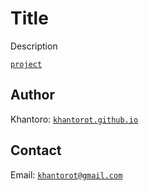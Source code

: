 # Title

Description

[`project`](https://khantorot.github.io/*)

## Author

Khantoro: [`khantorot.github.io`](https://khantorot.github.io)

## Contact

Email: [`khantorot@gmail.com`](mailto:khantorot@gmail.com)
